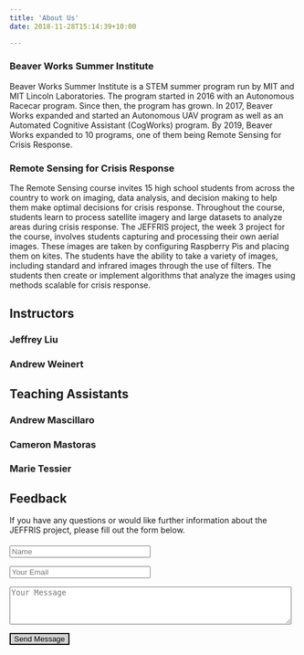 ```yaml
---
title: 'About Us'
date: 2018-11-28T15:14:39+10:00

---
```



<style type="text/css">
	#email-feedback * {
		margin: 5px;
		margin-left: 0px;
	}
	.textfield {
		width: 50%;
	}
	#submit {
		background-color: lightgray;
		color: black;
		border: 2px solid black;
		margin-left: 0px;
		transition: border-color 0.2s, color 0.2s, background-color 0.2s;
		-moz-transition: border-color 0.2s color 0.2s background-color 0.2s;
	}
	#submit:hover {
		border-color: lightblue;
		color: lightblue;
		background-color: black;
	}
</style> 

### Beaver Works Summer Institute

Beaver Works Summer Institute is a STEM summer program run by MIT and MIT Lincoln Laboratories. The program started in 2016 with an Autonomous Racecar program. Since then, the program has grown. In 2017, Beaver Works expanded and started an Autonomous UAV program as well as an Automated Cognitive Assistant (CogWorks) program. By 2019, Beaver Works expanded to 10 programs, one of them being Remote Sensing for Crisis Response.

### Remote Sensing for Crisis Response

The Remote Sensing course invites 15 high school students from across the country to work on imaging, data analysis, and decision making to help them make optimal decisions for crisis response. Throughout the course, students learn to process satellite imagery and large datasets to analyze areas during crisis response. The JEFFRIS project, the week 3 project for the course, involves students capturing and processing their own aerial images. These images are taken by configuring Raspberry Pis and placing them on kites. The students have the ability to take a variety of images, including standard and infrared images through the use of filters. The students then create or implement algorithms that analyze the images using methods scalable for crisis response.

## Instructors

### Jeffrey Liu

### Andrew Weinert

## Teaching Assistants

### Andrew Mascillaro

### Cameron Mastoras

### Marie Tessier

## Feedback

If you have any questions or would like further information about the JEFFRIS project, please fill out the form below.

<div id="email-feedback">
	<form method="post" action="//formspree.io/amascillaro@gmail.com">
		<div><input class="textfield" type="text" name="name" id="name" placeholder="Name" /></div>
		<div><input class="textfield" type="email" name="email" id="email" placeholder="Your Email" /></div>
		<div><textarea name="message" id="message" placeholder="Your Message" rows="4" style="width: 100%"></textarea></div>
		<input id="submit" type="submit" value="Send Message" />
	</form>
</div>